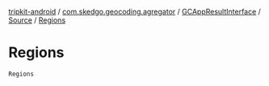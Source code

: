 [tripkit-android](../../../index.md) / [com.skedgo.geocoding.agregator](../../index.md) / [GCAppResultInterface](../index.md) / [Source](index.md) / [Regions](./-regions.md)

# Regions

`Regions`